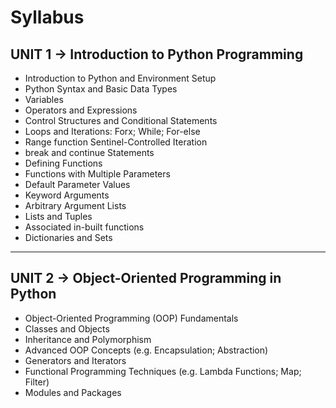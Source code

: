 # Syllabus

## UNIT 1 -> Introduction to Python Programming

- Introduction to Python and Environment Setup
- Python Syntax and Basic Data Types
- Variables
- Operators and Expressions
- Control Structures and Conditional Statements
- Loops and Iterations: Forx; While; For-else
- Range function Sentinel-Controlled Iteration
- break and continue Statements
- Defining Functions
- Functions with Multiple Parameters
- Default Parameter Values
- Keyword Arguments
- Arbitrary Argument Lists
- Lists and Tuples
- Associated in-built functions
- Dictionaries and Sets

---

## UNIT 2 ->  Object-Oriented Programming in Python

- Object-Oriented Programming (OOP) Fundamentals
- Classes and Objects
- Inheritance and Polymorphism
- Advanced OOP Concepts (e.g. Encapsulation; Abstraction)
- Generators and Iterators
- Functional Programming Techniques (e.g. Lambda Functions; Map; Filter)
- Modules and Packages

